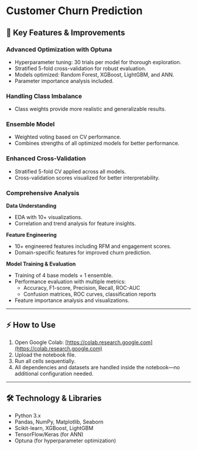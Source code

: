 # Customer Churn Prediction


## 🚀 Key Features & Improvements

### Advanced Optimization with Optuna
- Hyperparameter tuning: 30 trials per model for thorough exploration.
- Stratified 5-fold cross-validation for robust evaluation.
- Models optimized: Random Forest, XGBoost, LightGBM, and ANN.
- Parameter importance analysis included.

### Handling Class Imbalance
- Class weights provide more realistic and generalizable results.

### Ensemble Model
- Weighted voting based on CV performance.
- Combines strengths of all optimized models for better performance.

### Enhanced Cross-Validation
- Stratified 5-fold CV applied across all models.
- Cross-validation scores visualized for better interpretability.

### Comprehensive Analysis
**Data Understanding**
- EDA with 10+ visualizations.
- Correlation and trend analysis for feature insights.

**Feature Engineering**
- 10+ engineered features including RFM and engagement scores.
- Domain-specific features for improved churn prediction.

**Model Training & Evaluation**
- Training of 4 base models + 1 ensemble.
- Performance evaluation with multiple metrics:
  - Accuracy, F1-score, Precision, Recall, ROC-AUC
  - Confusion matrices, ROC curves, classification reports
- Feature importance analysis and visualizations.

---

## ⚡ How to Use
1. Open Google Colab: [https://colab.research.google.com](https://colab.research.google.com)
2. Upload the notebook file.
3. Run all cells sequentially.
4. All dependencies and datasets are handled inside the notebook—no additional configuration needed.

---

## 🛠 Technology & Libraries
- Python 3.x
- Pandas, NumPy, Matplotlib, Seaborn
- Scikit-learn, XGBoost, LightGBM
- TensorFlow/Keras (for ANN)
- Optuna (for hyperparameter optimization)

